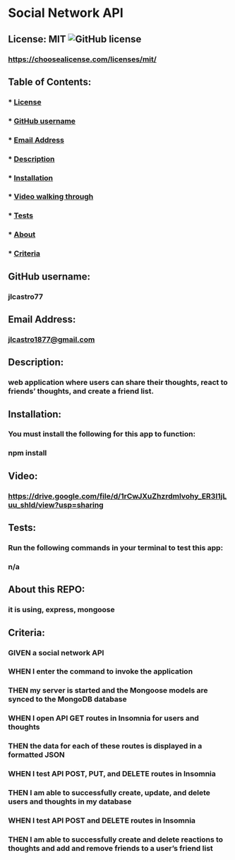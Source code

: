 # Social Network API

  ## License: MIT  ![GitHub license](https://img.shields.io/github/license/Naereen/StrapDown.js.svg)
  ### https://choosealicense.com/licenses/mit/

  ## Table of Contents:
  ###  * [License](#askeMeGH)
  ###  * [GitHub username](#askeMeGH)
  ###  * [Email Address](#email)
  ###  * [Description](#description)
  ###  * [Installation](#Installation)
  ###  * [Video walking through](#video)
  ###  * [Tests](#tests)
  ###  * [About](#UserInstruction)
  ###  * [Criteria](#criteria)

  ## GitHub username:
  ### jlcastro77
  
  ## Email Address:
  ### jlcastro1877@gmail.com

  ## Description:
  ### web application where users can share their thoughts, react to friends’ thoughts, and create a friend list.

  ## Installation:
  ### You must install the following for this app to function:
  ### npm install

  ## Video:
  ### https://drive.google.com/file/d/1rCwJXuZhzrdmlvohy_ER3I1jLuu_shld/view?usp=sharing
  
  ## Tests:
  ### Run the following commands in your terminal to test this app:
  ### n/a

  ## About this REPO:
  ### it is using, express, mongoose

  ## Criteria:
  ### GIVEN a social network API
  ### WHEN I enter the command to invoke the application
  ### THEN my server is started and the Mongoose models are synced to the MongoDB database
  ### WHEN I open API GET routes in Insomnia for users and thoughts
  ### THEN the data for each of these routes is displayed in a formatted JSON
  ### WHEN I test API POST, PUT, and DELETE routes in Insomnia
  ### THEN I am able to successfully create, update, and delete users and thoughts in my database
  ### WHEN I test API POST and DELETE routes in Insomnia
  ### THEN I am able to successfully create and delete reactions to thoughts and add and remove friends to a user’s friend list

